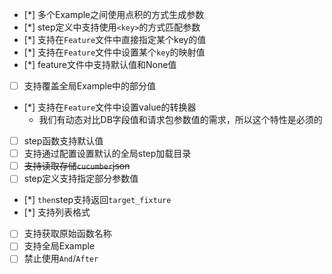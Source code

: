 - [*] 多个Example之间使用点积的方式生成参数
- [*] step定义中支持使用`<key>`的方式匹配参数
- [*] 支持在`Feature`文件中直接指定某个key的值
- [*] 支持在`Feature`文件中设置某个`key`的映射值
- [*] feature文件中支持默认值和None值
- [ ] 支持覆盖全局Example中的部分值
- [*] 支持在`Feature`文件中设置value的转换器
  - 我们有动态对比DB字段值和请求包参数值的需求，所以这个特性是必须的
- [ ] step函数支持默认值
- [ ] 支持通过配置设置默认的全局step加载目录
- [ ] ~~支持读取存储`cucumber`json~~
- [ ] step定义支持指定部分参数值
- [*] `then`step支持返回`target_fixture`
- [*] 支持列表格式
- [ ] 支持获取原始函数名称
- [ ] 支持全局Example
- [ ] 禁止使用`And`/`After`
